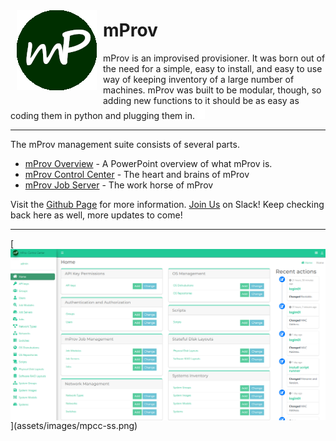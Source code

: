 [<img align="left" src="assets/images/mProvLogo.png" style="padding: 10px;" />](/)
# mProv
mProv is an improvised provisioner.  It was born out of the need for a simple, easy to install, and easy to use way of keeping inventory of
a large number of machines.  mProv was built to be modular, though, so adding new functions to it should be as easy as coding them in python
and plugging them in.  <img src="assets/images/cursor_blink.gif" />

<hr />

The mProv management suite consists of several parts.

- [mProv Overview](mprov_overview.pptx) - A PowerPoint overview of what mProv is.
- [mProv Control Center](mpcc.md) - The heart and brains of mProv
- [mProv Job Server](mprov_jobserver.md) - The work horse of mProv

Visit the [Github Page](https://github.com/mprov-ng/) for more information. [Join Us](https://join.slack.com/t/mprovworkspace/shared_invite/zt-1gvqql4o6-y3Ivtui2yTSPSwjWkfY5uA) on Slack!  Keep checking back here as well, more updates to come!

<hr />
[<img align="center" src="assets/images/mpcc-ss.png" />](assets/images/mpcc-ss.png)
